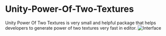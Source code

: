 # Unity-Power-Of-Two-Textures
Unity Power Of Two Textures is very small and helpful package that helps developers to generate power of two textures very fast in editor.
![Interface](https://github.com/user-attachments/assets/2c486a90-1850-4aff-be22-d7a74f356a4a)
